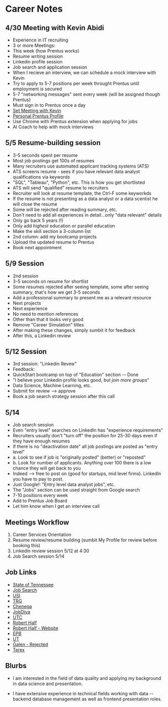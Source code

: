 # Career Notes

## 4/30 Meeting with Kevin Abidi

- Experience in IT recruiting
- 3 or more Meetings:
- This week (how Prentus works)
- Resume writing session
- Linkedin profile session
- Job search and application session
- When I recieve an interview, we can schedule a mock interview with Kevin
- Try to apply to 5-7 positions per week throught Prentus until employment is secured
- 5-7 "networking messages" sent every week (will be assigned though Prentus)
- Must sign in to Prentus once a day
- [Set Meeting with Kevin](https://quickstart.prentus.co/member/my-coach)
- [Personal Prentus Profile](https://quickstart.prentus.co/p/alex-munger)
- Use Chrome with Prentus extension when applying for jobs
- AI Coach to help with mock interviews

## 5/5 Resume-building session

- 3-5 seconds spent per resume
- Most job postings get 100s of resumes
- Many recruiters use automated applicant tracking systems (ATS)
- ATS screens resume - sees if you have relevant data analyst qualifications via keywords
- "SQL", "Tableau", "Python", etc. This is how you get shortlisted
- ATS will send "qualified" resume to recruiters
- Recruiter will look at resume template, the Ctrl-F some keyworkds
- If the resume is not presenting as a data analyst or a data scentist he will close the resume
- Some will be rejected after reading summary, etc.
- Don't need to add all experiences in detail...only "data relevant" details
- Only go back 5 years (!)
- Only add *highest* education or parallel education
- Make the skill section a 3-column list
- 2nd column: add my bootcamp projects
- Upload the updated resume to Prentus
- Book next appointment

## 5/9 Session

- 2nd session
- 3-5 seconds on resume for shortlist
- Some resumes rejected after seeing template, some after seeing summary, that's how we get 3-5 seconds
- Add a professional summary to present me as a relevant resource
- Next projects
- Next experience
- No need to mention references
- Other than that it looks very good
- Remove "Career Simulation" titles
- After making these changes, simply sumbit it for feedback
- After this, a Linkedin review

## 5/12 Session

- 3rd session: "Linkedin Revew"
- Feedback:
- QuickStart bootcamp on top of "Education" section -- Done
- "I believe your Linkedin profile looks good, but *join more groups*"
- Data Science, Machine Learning, etc.
- Submit for review --> approve
- Book a job search strategy session after this call

## 5/14

- Job search session
- Even "entry level" searches on LinkedIn has "experience requirements"
- Recruiters usually don't "turn off" the position for 25-30 days even if they have enough resumes
- If there is no "deactivation date" all job postings are posted as "entry level"
- a. Look to see if job is "originally posted" (better) or "reposted"
- b. Look for number of applicants. Anything over 100 there is a low chance they will get back to you
- Indeed --> free to post on (good for startups, mid level firms). LinkedIn you have to pay to post.
- Just Google!: "Entry level data analyst jobs", etc.
- The "Jobs" section can be used straight from Google search
- 7-10 positions every week
- Add to Prentus Job Board
- Let him know when I get an interview call

## Meetings Workflow

1. Career Services Orientation
2. Resume review/resume building (sumbit My Profile for review before booking this)
3. Linkedin review session 5/12 at 4:30
4. Job Search session 5/14

## Job Links

- [State of Tennessee](https://quickstart.prentus.co/job/1745963241314x727179611395953400)
- [Job Search](https://www.linkedin.com/jobs/search)
- [USI](https://jobs.usi.com/Jobs)
- [TRG](https://www.paycomonline.net/v4/ats/web.php/Application/MyApplications#!applications)
- [Chenega](https://careers-chenega.icims.com/jobs/dashboard?hashed=1941931649)
- [JobDiva](https://www1.jobdiva.com/portal/?a=ygjdnwl6apzmff6t82vdutfvbydrtq07d9es5jck4la1ce7huuaom4zlm4i0c94q&source=ZipRecruiter#/applications)
- [UTC](https://fa-ewlq-saasfaprod1.fa.ocs.oraclecloud.com/hcmUI/CandidateExperience/en/sites/CX_1/my-profile)
- [Robert Half](https://www.ziprecruiter.com/jobs/robert-half-b01da3c1/data-analyst-excel-expert-2808a483?lvk=voEZKZqtnF5ewqZ5n-QalQ.--NmyafaIjR)
- [Robert Half - Website](https://online.roberthalf.com/s/my-jobs?a=RH&b=&c=US&d=en_US&e=munger.alex%40gmail.com&language=en_US&redirect=false)
- [EPB](https://epb.hcshiring.com/)
- [UT](https://fa-ewlq-saasfaprod1.fa.ocs.oraclecloud.com/hcmUI/CandidateExperience/en/sites/CX_1/my-profile)
- [Galen - Rejected](https://recruiting.paylocity.com/Recruiting/Jobs/All/34e445b5-8af2-4a7a-af18-483716aa65c9?source=ZipRecruiter_Feed)
- [Terex](https://terex.wd1.myworkdayjobs.com/en-US/terexcareers/userHome)

## Blurbs

- I am interested in the field of data quality and applying my background in data science and presentation.

- I have extensive experience in technical fields working with data -- backend database management as well as frontend presentation roles.
